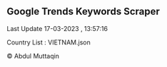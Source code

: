 

## Google Trends Keywords Scraper 
 
Last Update 17-03-2023 , 13:57:16

Country List :
VIETNAM.json



© Abdul Muttaqin 

